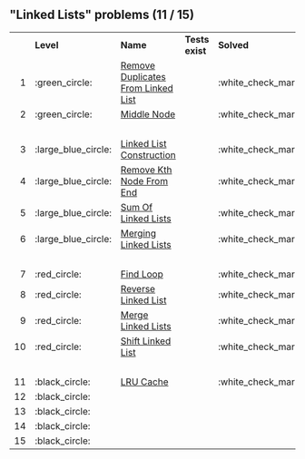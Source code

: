 ## "Linked Lists" problems (11 / 15)

<table>
    <tbody>
        <tr>
            <td>
                &nbsp;
            </td>
            <td>
                <strong>Level</strong>
            </td>
            <td>
                <strong>Name</strong>
            </td>
            <td>
                <strong>Tests exist</strong>
            </td>
            <td>
                <strong>Solved</strong>
            </td>
        </tr>
        <tr>
            <td style="text-align:right;">
                1
            </td>
            <td>
                :green_circle:
            </td>
            <td>
                <a href="Easy/remove-duplicates-from-linked-list/">Remove Duplicates From Linked List</a>
            </td>
            <td>
                &nbsp;
            </td>
            <td>
                :white_check_mark:
            </td>
        </tr>
        <tr>
            <td style="text-align:right;">
                2
            </td>
            <td>
                :green_circle:
            </td>
            <td>
                <a href="Easy/middle-node/">Middle Node</a>
            </td>
            <td>
                &nbsp;
            </td>
            <td>
                :white_check_mark:
            </td>
        </tr>
        <tr>
            <td colspan="5">
                &nbsp;
            </td>
        </tr>
        <tr>
            <td style="text-align:right;">
                3
            </td>
            <td>
                :large_blue_circle:
            </td>
            <td>
                <a href="Medium/linked-list-construction/">Linked List Construction</a>
            </td>
            <td>
                &nbsp;
            </td>
            <td>
                :white_check_mark:
            </td>
        </tr>
        <tr>
            <td style="text-align:right;">
                4
            </td>
            <td>
                :large_blue_circle:
            </td>
            <td>
                <a href="Medium/remove-kth-node-from-end/">Remove Kth Node From End</a>
            </td>
            <td>
                &nbsp;
            </td>
            <td>
                :white_check_mark:
            </td>
        </tr>
        <tr>
            <td style="text-align:right;">
                5
            </td>
            <td>
                :large_blue_circle:
            </td>
            <td>
                <a href="Medium/sum-of-linked-lists/">Sum Of Linked Lists</a>
            </td>
            <td>
                &nbsp;
            </td>
            <td>
                :white_check_mark:
            </td>
        </tr>
        <tr>
            <td style="text-align:right;">
                6
            </td>
            <td>
                :large_blue_circle:
            </td>
            <td>
                <a href="Medium/merging-linked-lists/">Merging Linked Lists</a>
            </td>
            <td>
                &nbsp;
            </td>
            <td>
                :white_check_mark:
            </td>
        </tr>
        <tr>
            <td colspan="5">
                &nbsp;
            </td>
        </tr>
        <tr>
            <td style="text-align:right;">
                7
            </td>
            <td>
                :red_circle:
            </td>
            <td>
                <a href="Hard/find-loop/">Find Loop</a>
            </td>
            <td>
                &nbsp;
            </td>
            <td>
                :white_check_mark:
            </td>
        </tr>
        <tr>
            <td style="text-align:right;">
                8
            </td>
            <td>
                :red_circle:
            </td>
            <td>
                <a href="Hard/reverse-linked-list/">Reverse Linked List</a>
            </td>
            <td>
                &nbsp;
            </td>
            <td>
                :white_check_mark:
            </td>
        </tr>
        <tr>
            <td style="text-align:right;">
                9
            </td>
            <td>
                :red_circle:
            </td>
            <td>
                <a href="Hard/merge-linked-lists/">Merge Linked Lists</a>
            </td>
            <td>
                &nbsp;
            </td>
            <td>
                :white_check_mark:
            </td>
        </tr>
        <tr>
            <td style="text-align:right;">
                10
            </td>
            <td>
                :red_circle:
            </td>
            <td>
                <a href="Hard/shift-linked-list/">Shift Linked List</a>
            </td>
            <td>
                &nbsp;
            </td>
            <td>
                :white_check_mark:
            </td>
        </tr>
        <tr>
            <td colspan="5">
                &nbsp;
            </td>
        </tr>
        <tr>
            <td style="text-align:right;">
                11
            </td>
            <td>
                :black_circle:
            </td>
            <td>
                <a href="VeryHard/lru-cache/">LRU Cache</a>
            </td>
            <td>
                &nbsp;
            </td>
            <td>
                :white_check_mark:
            </td>
        </tr>
        <tr>
            <td style="text-align:right;">
                12
            </td>
            <td>
                :black_circle:
            </td>
            <td>
                &nbsp;
            </td>
            <td>
                &nbsp;
            </td>
            <td>
                &nbsp;
            </td>
        </tr>
        <tr>
            <td style="text-align:right;">
                13
            </td>
            <td>
                :black_circle:
            </td>
            <td>
                &nbsp;
            </td>
            <td>
                &nbsp;
            </td>
            <td>
                &nbsp;
            </td>
        </tr>
        <tr>
            <td style="text-align:right;">
                14
            </td>
            <td>
                :black_circle:
            </td>
            <td>
                &nbsp;
            </td>
            <td>
                &nbsp;
            </td>
            <td>
                &nbsp;
            </td>
        </tr>
        <tr>
            <td style="text-align:right;">
                15
            </td>
            <td>
                :black_circle:
            </td>
            <td>
                &nbsp;
            </td>
            <td>
                &nbsp;
            </td>
            <td>
                &nbsp;
            </td>
        </tr>
    </tbody>
</table>